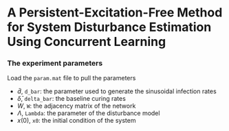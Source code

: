 # A Persistent-Excitation-Free Method for System Disturbance Estimation Using Concurrent Learning

### The experiment parameters

Load the `param.mat` file to pull the parameters

- $\bar{d}$, `d_bar`: the parameter used to generate the sinusoidal infection rates
- $\bar{\delta}$, `delta_bar`: the baseline curing rates
- $W$, `W`: the adjacency matrix of the network
- $\Lambda$, `Lambda`: the parameter of the disturbance model
- $x(0)$, `x0`: the initial condition of the system
